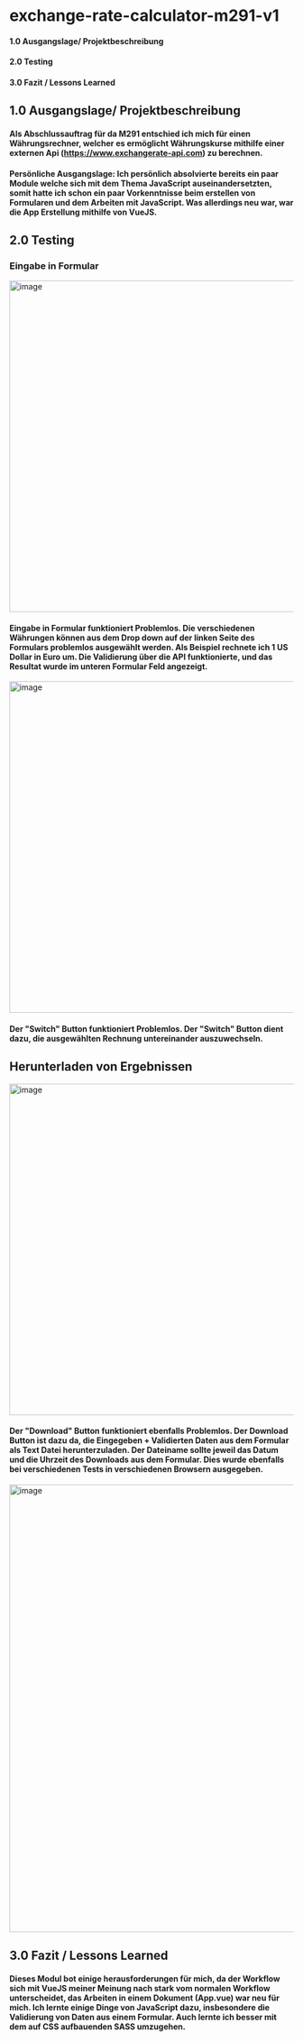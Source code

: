 # exchange-rate-calculator-m291-v1

#### 1.0 Ausgangslage/ Projektbeschreibung
#### 2.0 Testing
#### 3.0 Fazit / Lessons Learned

## 1.0 Ausgangslage/ Projektbeschreibung
#### Als Abschlussauftrag für da M291 entschied ich mich für einen Währungsrechner, welcher es ermöglicht Währungskurse mithilfe einer externen Api (https://www.exchangerate-api.com) zu berechnen.
#### Persönliche Ausgangslage: Ich persönlich absolvierte bereits ein paar Module welche sich mit dem Thema JavaScript auseinandersetzten, somit hatte ich schon ein paar Vorkenntnisse beim erstellen von Formularen und dem Arbeiten mit JavaScript. Was allerdings neu war, war die App Erstellung mithilfe von VueJS.

## 2.0 Testing
### Eingabe in Formular

<img width="588" alt="image" src="https://user-images.githubusercontent.com/97659996/176668581-c71a7c33-919e-4d3d-ac03-7427ea0e4d41.png">

#### Eingabe in Formular funktioniert Problemlos. Die verschiedenen Währungen können aus dem Drop down auf der linken Seite des Formulars problemlos ausgewählt werden. Als Beispiel rechnete ich 1 US Dollar in Euro um. Die Validierung über die API funktionierte, und das Resultat wurde im unteren Formular Feld angezeigt.

<img width="588" alt="image" src="https://user-images.githubusercontent.com/97659996/176670697-35be6ca9-dfb6-4edb-8d53-070282844ded.png">

#### Der "Switch" Button funktioniert  Problemlos. Der "Switch" Button dient dazu, die ausgewählten Rechnung untereinander auszuwechseln.

## Herunterladen von Ergebnissen

<img width="588" alt="image" src="https://user-images.githubusercontent.com/97659996/176670697-35be6ca9-dfb6-4edb-8d53-070282844ded.png">

#### Der "Download" Button funktioniert ebenfalls Problemlos. Der Download Button ist dazu da, die Eingegeben + Validierten Daten aus dem Formular als Text Datei herunterzuladen. Der Dateiname sollte jeweil das Datum und die Uhrzeit des Downloads aus dem Formular. Dies wurde ebenfalls bei verschiedenen Tests in verschiedenen Browsern ausgegeben.

<img width="794" alt="image" src="https://user-images.githubusercontent.com/97659996/176672257-8befa622-7931-4b31-af29-afc228ec22d6.png">

## 3.0 Fazit / Lessons Learned

#### Dieses Modul bot einige herausforderungen für mich, da der Workflow sich mit VueJS meiner Meinung nach stark vom normalen Workflow unterscheidet, das Arbeiten in einem Dokument (App.vue) war neu für mich. Ich lernte einige Dinge von JavaScript dazu, insbesondere die Validierung von Daten aus einem Formular. Auch lernte ich besser mit dem auf CSS aufbauenden SASS umzugehen. 
